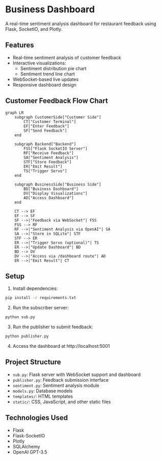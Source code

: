 # Business Dashboard

A real-time sentiment analysis dashboard for restaurant feedback using Flask, SocketIO, and Plotly.

## Features

- Real-time sentiment analysis of customer feedback
- Interactive visualizations:
  - Sentiment distribution pie chart
  - Sentiment trend line chart
- WebSocket-based live updates
- Responsive dashboard design

## Customer Feedback Flow Chart

```mermaid
graph LR
    subgraph CustomerSide["Customer Side"]
        CT["Customer Terminal"]
        EF["Enter Feedback"]
        SF["Send Feedback"]
    end

    subgraph Backend["Backend"]
        FSS["Flask SocketIO Server"]
        RF["Receive Feedback"]
        SA["Sentiment Analysis"]
        STF["Store Feedback"]
        ER["Emit Result"]
        TS["Trigger Servo"]
    end

    subgraph BusinessSide["Business Side"]
        BD["Business Dashboard"]
        DV["Display Visualizations"]
        AD["Access Dashboard"]
    end

    CT --> EF
    EF --> SF
    SF -->|"Feedback via WebSocket"| FSS
    FSS --> RF
    RF -->|"Sentiment Analysis via OpenAI"| SA
    SA -->|"Store in SQLite"| STF
    STF --> ER
    ER -->|"Trigger Servo (optional)"| TS
    ER -->|"Update Dashboard"| BD
    BD --> DV
    DV -->|"Access via /dashboard route"| AD
    ER -->|"Emit Result"| CT
```

## Setup

1. Install dependencies:
```bash
pip install -r requirements.txt
```

2. Run the subscriber server:
```bash
python sub.py
```

3. Run the publisher to submit feedback:
```bash
python publisher.py
```

4. Access the dashboard at http://localhost:5001

## Project Structure

- `sub.py`: Flask server with WebSocket support and dashboard
- `publisher.py`: Feedback submission interface
- `sentiment.py`: Sentiment analysis module
- `models.py`: Database models
- `templates/`: HTML templates
- `static/`: CSS, JavaScript, and other static files

## Technologies Used

- Flask
- Flask-SocketIO
- Plotly
- SQLAlchemy
- OpenAI GPT-3.5 
